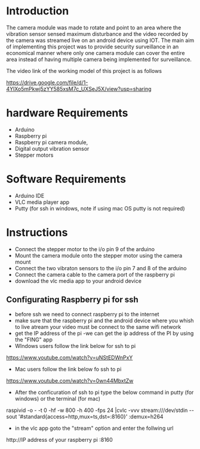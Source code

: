 # Introduction

The camera module was made to rotate and point to an area where  the vibration sensor sensed maximum disturbance 
and the video recorded by the camera was streamed live on an android device using IOT.
The main aim of implementing this project was to provide security surveillance in an economical manner 
where only one camera module can cover the entire area instead of having multiple camera being 
implemented for surveillance. 

The video link of the working model of this project is as follows

https://drive.google.com/file/d/1-4YlXo5mPkwj5zYY585xsM7c_UXSeJ5X/view?usp=sharing

# hardware Requirements

- Arduino 
- Raspberry pi 
- Raspberry pi camera module, 
- Digital output vibration sensor 
- Stepper motors

# Software Requirements
- Arduino IDE
- VLC media player app
- Putty (for ssh in windows, note if using mac OS putty is not required)

# Instructions

- Connect the stepper motor to the i/o pin 9 of the arduino
- Mount the camera module onto the stepper motor using the camera mount
- Connect the  two vibraton sensors to the i/o pin  7 and 8 of the arduino
- Connect the camera cable to the camera port of the raspberry pi 
- download the vlc media app to your android device

## Configurating Raspberry pi for ssh
- before ssh we need to connect raspberry pi to the internet
- make sure that the raspberry pi and the android device where you whish to live atream your video 
  must be connect to the same wifi network
- get the IP address of the pi
   -we can get the ip address of the PI by using the "FING" app
- WIndows users follow the link below for ssh to pi

 https://www.youtube.com/watch?v=uNStEDWnPxY
 
- Mac users follow the link below fo ssh to pi

 https://www.youtube.com/watch?v=0wn44MbxtZw

- After the conficuration of ssh to pi type the below command in putty (for windows) or the terminal (for mac)

raspivid -o - -t 0 -hf -w 800 -h 400 -fps 24 |cvlc -vvv stream:///dev/stdin --sout '#standard{access=http,mux=ts,dst=:8160}' :demux=h264

- in the  vlc app goto the "stream" option and enter the follwing url

http://IP address of your raspberry pi :8160 


 
 
 
 



